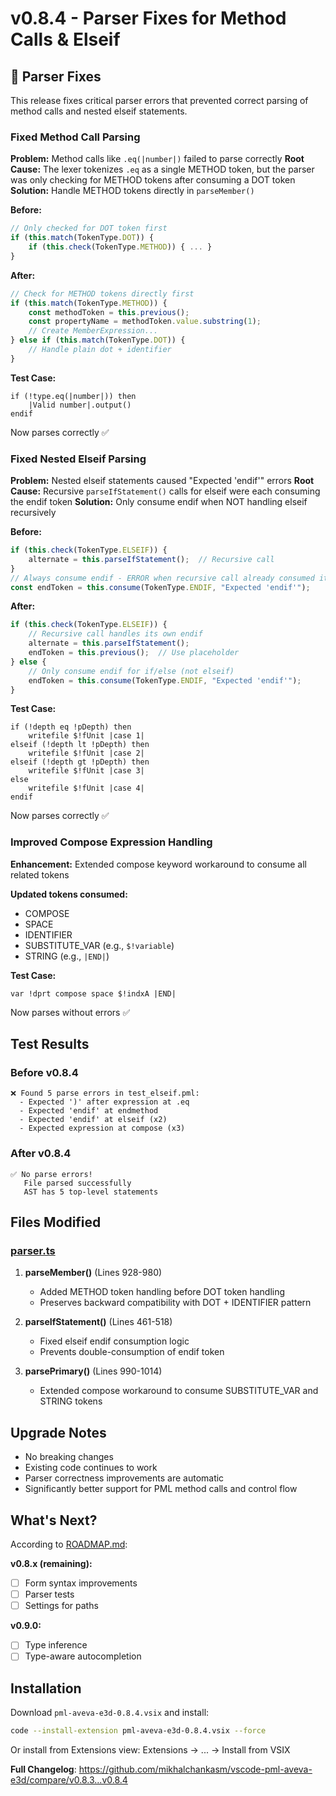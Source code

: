 # v0.8.4 - Parser Fixes for Method Calls & Elseif

## 🐛 Parser Fixes

This release fixes critical parser errors that prevented correct parsing of method calls and nested elseif statements.

### Fixed Method Call Parsing

**Problem:** Method calls like `.eq(|number|)` failed to parse correctly
**Root Cause:** The lexer tokenizes `.eq` as a single METHOD token, but the parser was only checking for METHOD tokens after consuming a DOT token
**Solution:** Handle METHOD tokens directly in `parseMember()`

**Before:**
```typescript
// Only checked for DOT token first
if (this.match(TokenType.DOT)) {
    if (this.check(TokenType.METHOD)) { ... }
}
```

**After:**
```typescript
// Check for METHOD tokens directly first
if (this.match(TokenType.METHOD)) {
    const methodToken = this.previous();
    const propertyName = methodToken.value.substring(1);
    // Create MemberExpression...
} else if (this.match(TokenType.DOT)) {
    // Handle plain dot + identifier
}
```

**Test Case:**
```pml
if (!type.eq(|number|)) then
    |Valid number|.output()
endif
```
Now parses correctly ✅

### Fixed Nested Elseif Parsing

**Problem:** Nested elseif statements caused "Expected 'endif'" errors
**Root Cause:** Recursive `parseIfStatement()` calls for elseif were each consuming the endif token
**Solution:** Only consume endif when NOT handling elseif recursively

**Before:**
```typescript
if (this.check(TokenType.ELSEIF)) {
    alternate = this.parseIfStatement();  // Recursive call
}
// Always consume endif - ERROR when recursive call already consumed it!
const endToken = this.consume(TokenType.ENDIF, "Expected 'endif'");
```

**After:**
```typescript
if (this.check(TokenType.ELSEIF)) {
    // Recursive call handles its own endif
    alternate = this.parseIfStatement();
    endToken = this.previous();  // Use placeholder
} else {
    // Only consume endif for if/else (not elseif)
    endToken = this.consume(TokenType.ENDIF, "Expected 'endif'");
}
```

**Test Case:**
```pml
if (!depth eq !pDepth) then
    writefile $!fUnit |case 1|
elseif (!depth lt !pDepth) then
    writefile $!fUnit |case 2|
elseif (!depth gt !pDepth) then
    writefile $!fUnit |case 3|
else
    writefile $!fUnit |case 4|
endif
```
Now parses correctly ✅

### Improved Compose Expression Handling

**Enhancement:** Extended compose keyword workaround to consume all related tokens

**Updated tokens consumed:**
- COMPOSE
- SPACE
- IDENTIFIER
- SUBSTITUTE_VAR (e.g., `$!variable`)
- STRING (e.g., `|END|`)

**Test Case:**
```pml
var !dprt compose space $!indxA |END|
```
Now parses without errors ✅

## Test Results

### Before v0.8.4
```
❌ Found 5 parse errors in test_elseif.pml:
  - Expected ')' after expression at .eq
  - Expected 'endif' at endmethod
  - Expected 'endif' at elseif (x2)
  - Expected expression at compose (x3)
```

### After v0.8.4
```
✅ No parse errors!
   File parsed successfully
   AST has 5 top-level statements
```

## Files Modified

### [parser.ts](packages/pml-language-server/src/parser/parser.ts)

1. **parseMember()** (Lines 928-980)
   - Added METHOD token handling before DOT token handling
   - Preserves backward compatibility with DOT + IDENTIFIER pattern

2. **parseIfStatement()** (Lines 461-518)
   - Fixed elseif endif consumption logic
   - Prevents double-consumption of endif token

3. **parsePrimary()** (Lines 990-1014)
   - Extended compose workaround to consume SUBSTITUTE_VAR and STRING tokens

## Upgrade Notes

- No breaking changes
- Existing code continues to work
- Parser correctness improvements are automatic
- Significantly better support for PML method calls and control flow

## What's Next?

According to [ROADMAP.md](ROADMAP.md):

**v0.8.x (remaining):**
- [ ] Form syntax improvements
- [ ] Parser tests
- [ ] Settings for paths

**v0.9.0:**
- [ ] Type inference
- [ ] Type-aware autocompletion

## Installation

Download `pml-aveva-e3d-0.8.4.vsix` and install:

```bash
code --install-extension pml-aveva-e3d-0.8.4.vsix --force
```

Or install from Extensions view: Extensions → ... → Install from VSIX

**Full Changelog**: https://github.com/mikhalchankasm/vscode-pml-aveva-e3d/compare/v0.8.3...v0.8.4
